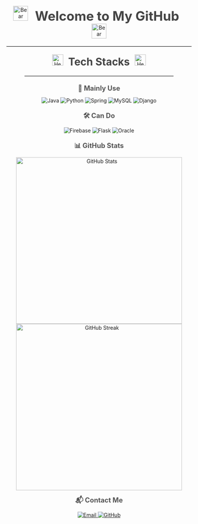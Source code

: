 <!-- Welcome Section -->
<p align="center">
  <img src="https://raw.githubusercontent.com/Tarikul-Islam-Anik/Animated-Fluent-Emojis/master/Emojis/Animals/Bear.png" alt="Bear" width="40" height="40" />
  <strong style="font-size: 2.5em; margin: 0 15px; color: #444;">Welcome to My GitHub</strong>
  <img src="https://raw.githubusercontent.com/Tarikul-Islam-Anik/Animated-Fluent-Emojis/master/Emojis/Animals/Bear.png" alt="Bear" width="40" height="40" />
</p>

<hr style="border: 1px solid #ddd; margin: 20px 0;"/>

<!-- Tech Stacks Section -->
<div align="center">
  <p>
    <img src="https://raw.githubusercontent.com/Tarikul-Islam-Anik/Animated-Fluent-Emojis/master/Emojis/Smilies/Heart%20Decoration.png" alt="Heart Decoration" width="30" height="30" />
    <strong style="font-size: 2em; color: #444; margin: 0 10px;">Tech Stacks</strong>
    <img src="https://raw.githubusercontent.com/Tarikul-Islam-Anik/Animated-Fluent-Emojis/master/Emojis/Smilies/Heart%20Decoration.png" alt="Heart Decoration" width="30" height="30" />
  </p>

  <hr style="border: 1px solid #ddd; width: 80%; margin: 20px auto;"/>

  <!-- Mainly Use -->
  <div style="margin-bottom: 20px;">
    <p><strong style="font-size: 1.3em; color: #555;">🚀 Mainly Use</strong></p>
    <div>
      <img src="https://img.shields.io/badge/Java-007396?style=for-the-badge&logo=java&logoColor=white" alt="Java" />
      <img src="https://img.shields.io/badge/Python-3776AB?style=for-the-badge&logo=python&logoColor=white" alt="Python" />
      <img src="https://img.shields.io/badge/Spring-6DB33F?style=for-the-badge&logo=spring&logoColor=white" alt="Spring" />
      <img src="https://img.shields.io/badge/MySQL-4479A1?style=for-the-badge&logo=mysql&logoColor=white" alt="MySQL" />
      <img src="https://img.shields.io/badge/Django-092E20?style=for-the-badge&logo=django&logoColor=white" alt="Django" />
    </div>
  </div>

  <!-- Can Do -->
  <div style="margin-bottom: 20px;">
    <p><strong style="font-size: 1.3em; color: #555;">🛠 Can Do</strong></p>
    <div>
      <img src="https://img.shields.io/badge/Firebase-FFCA28?style=for-the-badge&logo=firebase&logoColor=white" alt="Firebase" />
      <img src="https://img.shields.io/badge/Flask-000000?style=for-the-badge&logo=flask&logoColor=white" alt="Flask" />
      <img src="https://img.shields.io/badge/Oracle-F80000?style=for-the-badge&logo=oracle&logoColor=white" alt="Oracle" />
    </div>
  </div>
</div>

<!-- GitHub Stats -->
<div align="center">
  <p>
    <strong style="font-size: 1.3em; color: #555;">📊 GitHub Stats</strong>
  </p>
  <img src="https://github-readme-stats.vercel.app/api?username=YOUR_GITHUB_USERNAME&show_icons=true&theme=radical" alt="GitHub Stats" width="450" />
  <br/>
  <img src="https://github-readme-streak-stats.herokuapp.com/?user=YOUR_GITHUB_USERNAME&theme=radical" alt="GitHub Streak" width="450" />
</div>

<!-- Contact Me -->
<div align="center">
  <p>
    <strong style="font-size: 1.3em; color: #555;">📬 Contact Me</strong>
  </p>
  <a href="mailto:dydrkagksekf@naver.com">
    <img src="https://img.shields.io/badge/Email-D14836?style=for-the-badge&logo=gmail&logoColor=white" alt="Email" />
  </a>
  <a href="https://github.com/jeongYuri">
    <img src="https://img.shields.io/badge/GitHub-181717?style=for-the-badge&logo=github&logoColor=white" alt="GitHub" />
  </a>
</div>
